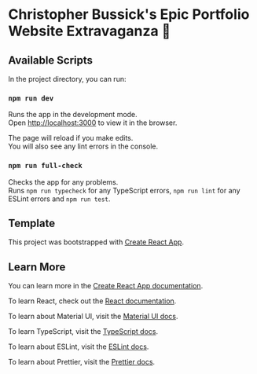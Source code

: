 # Christopher Bussick's Epic Portfolio Website Extravaganza 🚀

## Available Scripts

In the project directory, you can run:

### `npm run dev`

Runs the app in the development mode.\
Open [http://localhost:3000](http://localhost:3000) to view it in the browser.

The page will reload if you make edits.\
You will also see any lint errors in the console.

### `npm run full-check`

Checks the app for any problems.\
Runs `npm run typecheck` for any TypeScript errors, `npm run lint` for any ESLint errors and `npm run test`.

## Template

This project was bootstrapped with [Create React App](https://github.com/facebook/create-react-app).

## Learn More

You can learn more in the [Create React App documentation](https://facebook.github.io/create-react-app/docs/getting-started).

To learn React, check out the [React documentation](https://reactjs.org/).

To learn about Material UI, visit the [Material UI docs](https://mui.com/).

To learn TypeScript, visit the [TypeScript docs](https://www.typescriptlang.org/).

To learn about ESLint, visit the [ESLint docs](https://eslint.org/).

To learn about Prettier, visit the [Prettier docs](https://prettier.io/).
